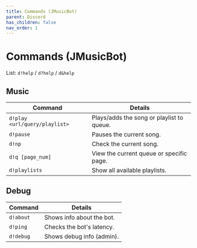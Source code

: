```yaml
---
title: Commands (JMusicBot)
parent: Discord
has_children: false
nav_order: 1
---
```


# Commands (JMusicBot)
List: `d!help` / `d?help` / `d&help`

## Music
| Command                         | Details                                      |
| ------------------------------- | -------------------------------------------- |
| `d!play <url/query/playlist>`   | Plays/adds the song or playlist to queue.    |
| `d!pause`                       | Pauses the current song.                     |
| `d!np`                          | Check the current song.                      |
| `d!q [page_num]`                | View the current queue or specific page.     |
| `d!playlists`                   | Show all available playlists.                |

## Debug
| Command   | Details                   |
| --------- | ------------------------- |
| `d!about` | Shows info about the bot. |
| `d!ping`  | Checks the bot's latency. |
| `d!debug` | Shows debug info (admin). |
